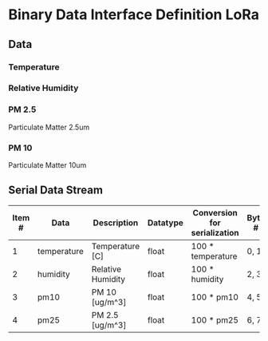 # Binary Data Interface Definition LoRa

## Data

### Temperature

### Relative Humidity

### PM 2.5
Particulate Matter 2.5um

### PM 10
Particulate Matter 10um

## Serial Data Stream


| Item # | Data |Description      | Datatype | Conversion for serialization | Byte # |
|--------|------|-----------------|----------|------------------------------|--------|
|1|temperature|Temperature [C]  |float|100 * temperature|0, 1|
|2|humidity|Relative Humidity|float|100 * humidity|2, 3|
|3|pm10|PM 10 [ug/m^3]   |float|100 * pm10|4, 5|
|4|pm25|PM 2.5 [ug/m^3]   |float|100 * pm25|6, 7|
